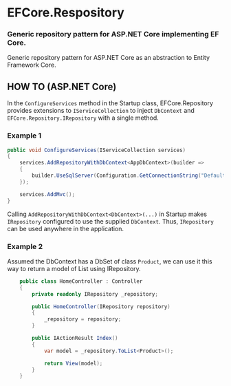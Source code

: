 # EFCore.Respository
### Generic repository pattern for ASP.NET Core implementing EF Core.

Generic repository pattern for ASP.NET Core as an abstraction to Entity Framework Core. 
 

## HOW TO (ASP.NET Core)
 
In the `ConfigureServices` method in the Startup class, EFCore.Repository provides extensions to `IServiceCollection` to inject `DbContext` and `EFCore.Repository.IRepository` with a single method.


### Example 1
```csharp
public void ConfigureServices(IServiceCollection services)
{
    services.AddRepositoryWithDbContext<AppDbContext>(builder =>
    {
        builder.UseSqlServer(Configuration.GetConnectionString("DefaultConnection"));
    });

    services.AddMvc();
}
```

Calling `AddRepositoryWithDbContext<DbContext>(...)` in Startup makes `IRepository` configured to use the supplied `DbContext`. Thus, `IRepository` can be used anywhere in the application.

### Example 2
Assumed the DbContext has a DbSet of class `Product`, we can use it this way to return a model of List<Product> using IRepository.
```csharp
    public class HomeController : Controller
    {
        private readonly IRepository _repository;

        public HomeController(IRepository repository)
        {
            _repository = repository;
        }

        public IActionResult Index()
        {
            var model = _repository.ToList<Product>();

            return View(model);
        }
    }
```
